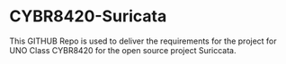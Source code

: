 # CYBR8420-Suricata
This GITHUB Repo is used to deliver the requirements for the project for UNO Class CYBR8420 for the open source project Suriccata.
